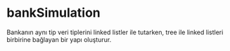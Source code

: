 # bankSimulation

Bankanın aynı tip veri tiplerini linked listler ile tutarken, tree ile linked listleri birbirine bağlayan bir yapı oluşturur.
